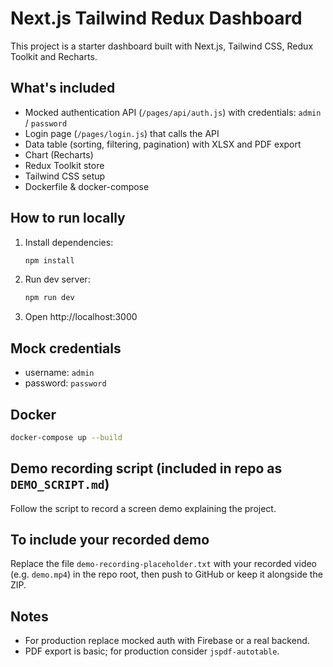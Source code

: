 # Next.js Tailwind Redux Dashboard

This project is a starter dashboard built with Next.js, Tailwind CSS, Redux Toolkit and Recharts.

## What's included
- Mocked authentication API (`/pages/api/auth.js`) with credentials: `admin` / `password`
- Login page (`/pages/login.js`) that calls the API
- Data table (sorting, filtering, pagination) with XLSX and PDF export
- Chart (Recharts)
- Redux Toolkit store
- Tailwind CSS setup
- Dockerfile & docker-compose

## How to run locally

1. Install dependencies:
   ```bash
   npm install
   ```
2. Run dev server:
   ```bash
   npm run dev
   ```
3. Open http://localhost:3000

## Mock credentials
- username: `admin`
- password: `password`

## Docker
```bash
docker-compose up --build
```

## Demo recording script (included in repo as `DEMO_SCRIPT.md`)
Follow the script to record a screen demo explaining the project.

## To include your recorded demo
Replace the file `demo-recording-placeholder.txt` with your recorded video (e.g. `demo.mp4`) in the repo root, then push to GitHub or keep it alongside the ZIP.

## Notes
- For production replace mocked auth with Firebase or a real backend.
- PDF export is basic; for production consider `jspdf-autotable`.

